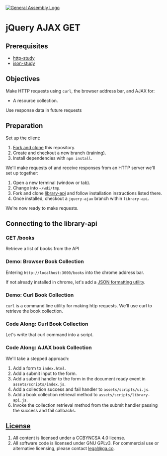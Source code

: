 [![General Assembly Logo](https://camo.githubusercontent.com/1a91b05b8f4d44b5bbfb83abac2b0996d8e26c92/687474703a2f2f692e696d6775722e636f6d2f6b6538555354712e706e67)](https://generalassemb.ly/education/web-development-immersive)

# jQuery AJAX GET

## Prerequisites

-   [http-study](https://github.com/ga-wdi-boston/http-study)
-   [json-study](https://github.com/ga-wdi-boston/json-study)

## Objectives

Make HTTP requests using `curl`, the browser address bar, and AJAX for:

-   A resource collection.

Use response data in future requests

## Preparation

Set up the client:

1.  [Fork and clone](https://github.com/ga-wdi-boston/meta/wiki/ForkAndClone)
    this repository.
1.  Create and checkout a new branch (training).
1.  Install dependencies with `npm install`.

We'll make requests of and receive responses from an HTTP server we'll set up
 together:

1.  Open a new terminal (window or tab).
1.  Change into `~/wdi/tmp`.
1.  Fork and clone [library-api](https://github.com/ga-wdi-boston/library-api)
and follow installation instructions listed there.
1.  Once installed, checkout a `jquery-ajax` branch within `library-api`.

We're now ready to make requests.

## Connecting to the library-api

### GET /books

Retrieve a list of books from the API

### Demo: Browser Book Collection

Entering `http://localhost:3000/books` into the chrome address bar.

If not already installed in chrome, let's add a [JSON formatting utility](https://chrome.google.com/webstore/detail/json-formatter/bcjindcccaagfpapjjmafapmmgkkhgoa?hl=en).

### Demo: Curl Book Collection

`curl` is a command line utility for making http requests.  We'll use curl to
 retrieve the book collection.

### Code Along: Curl Book Collection

Let's write that curl command into a script.

### Code Along: AJAX book Collection

We'll take a stepped approach:

1.  Add a form to `index.html`.
1.  Add a submit input to the form.
1.  Add a submit handler to the form in the document ready event in
 `assets/scripts/index.js`.
1.  Add a collection success and fail handler to `assets/scripts/ui.js`.
1.  Add a book collection retrieval method to `assets/scripts/library-api.js`.
1.  Invoke the collection retrieval method from the submit handler passing the
 success and fail callbacks.

 ## [License](LICENSE)

 1.  All content is licensed under a CC­BY­NC­SA 4.0 license.
 1.  All software code is licensed under GNU GPLv3. For commercial use or
     alternative licensing, please contact legal@ga.co.
